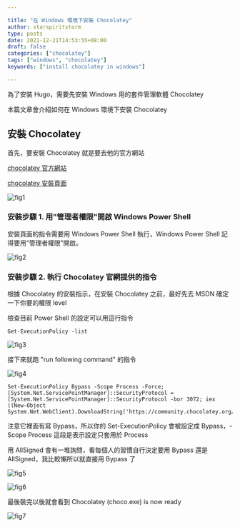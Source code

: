 ```yaml
---

title: "在 Windows 環境下安裝 Chocolatey"
author: starspiritstorm
type: posts
date: 2021-12-21T14:53:55+08:00
draft: false
categories: ["chocolatey"]
tags: ["windows", "chocolatey"]
keywords: ["install chocolatey in windows"]

---
```



為了安裝 Hugo，需要先安裝 Windows 用的套件管理軟體 Chocolatey

本篇文章會介紹如何在 Windows 環境下安裝 Chocolatey

<!--more-->


## 安裝 Chocolatey


首先，要安裝 Chocolatey 就是要去他的官方網站

[chocolatey 官方網站](https://chocolatey.org/)

[chocolatey 安裝頁面](https://chocolatey.org/install)


![fig1](/images/install_chocolately/fig1.Instruction_of_install_chocolately.png "Fig1. Chocolatey 的官方網頁安裝步驟")


### 安裝步驟 1. 用"管理者權限"開啟 Windows Power Shell 

安裝頁面的指令需要用 Windows Power Shell  執行，Windows Power Shell 記得要用"管理者權限"開啟。


![fig2](/images/install_chocolately/fig2.start_power_shell_with_admin.png "Fig2. 右鍵點選 Windows Power Shell 並用管理者權限開啟 ")


### 安裝步驟 2. 執行 Chocolatey 官網提供的指令


根據 Chocolatey 的安裝指示，在安裝 Chocolatey 之前，最好先去 MSDN 確定一下你要的權限 level

檢查目前 Power Shell 的設定可以用這行指令

	Get-ExecutionPolicy -list


![fig3](/images/install_chocolately/fig3.check_ExecutionPolicy.png "Fig3. 檢查權限")


接下來就跑 "run following command" 的指令

![fig4](/images/install_chocolately/fig4.run_following_command.png)

	Set-ExecutionPolicy Bypass -Scope Process -Force; [System.Net.ServicePointManager]::SecurityProtocol = [System.Net.ServicePointManager]::SecurityProtocol -bor 3072; iex ((New-Object System.Net.WebClient).DownloadString('https://community.chocolatey.org/install.ps1'))


注意它裡面有寫 Bypass，所以你的 Set-ExecutionPolicy 會被設定成 Bypass，-Scope Process 這段是表示設定只套用於 Process

用 AllSigned 會有一堆詢問，看每個人的習慣自行決定要用 Bypass 還是 AllSigned，我比較懶所以就直接用 Bypass 了


![fig5](/images/install_chocolately/fig5.Bypass.png "Fig5. Bypass")

![fig6](/images/install_chocolately/fig6.AllSigned.png "Fig6. AllSigned")


最後裝完以後就會看到 Chocolatey (choco.exe) is now ready

![fig7](/images/install_chocolately/fig7.Chocolately_ready.png)



